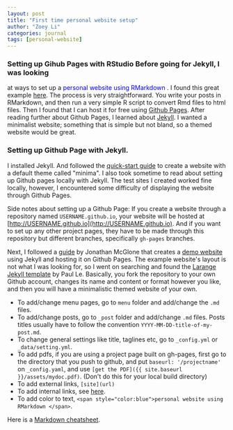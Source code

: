 ```yaml
--- 
layout: post 
title: "First time personal website setup" 
author: "Zoey Li"
categories: journal 
tags: [personal-website] 
---
```


### Setting up Gihub Pages with RStudio Before going for Jekyll, I was looking
at ways to set up a <span style="color:blue">personal website using RMarkdown
</span>. I found this great example
[here](http://nickstrayer.me/RMarkdown_Sites_tutorial). The process is very
straightforward. You write your posts in RMarkdown, and then run a very simple
R script to convert Rmd files to html files. Then I found that I can host it for
free using [Github Pages](https://pages.github.com).  After reading further
about Github Pages, I learned about [Jekyll](https://jekyllrb.com). I wanted a
minimalist website; something that is simple but not bland, so a themed website
would be great.

### Setting up Github Page with Jekyll.

I installed Jekyll. And followed the [quick-start
guide](https://jekyllrb.com/docs/quickstart/) to create a website with a default
theme called "minima". I also took sometime to read about setting up Github
pages locally with Jekyll. The test sites I created worked fine locally,
however, I encountered some difficulty of displaying the website through Github
Pages.

Side notes about setting up a Github Page: If you create a website through a
repository named `USERNAME.github.io`, your website will be hosted at
[http://USERNAME.github.io](http://USERNAME.github.io). And if you want to set
up any other project pages, they have to be made through this repository but
different branches, specifically `gh-pages` branches. 

Next, I followed a [guide](http://jmcglone.com/guides/github-pages) by Jonathan
McGlone that creates a [demo website](http://hankquinlan.github.io) using Jekyll
and hosting it on Github Pages. The example website's layout is not what I was
looking for, so I went on searching and found the [Larange Jekyll
template](https://github.com/LeNPaul/Lagrange) by Paul Le. Basically, you fork
the repository to your own Github account, changes its name and content or
format however you like, and then you will have a minimalistic themed website of
your own.

- To add/change menu pages, go to `menu` folder and add/change the `.md` files. 
- To add/change posts, go to `_post` folder and add/change `.md` files. Posts
  titles usually have to follow the convention `YYYY-MM-DD-title-of-my-post.md`.
- To change general settings like title, taglines etc, go to `_config.yml` or
  `_data/setting.yml`.
- To add pdfs, if you are using a project page built on gh-pages, first go to the directory that you push to github, and put `baseurl: '/projectname'` on `_config.yaml`, and use `[get the PDF]({{ site.baseurl }}/assets/mydoc.pdf)`. (Don't do this for your local build directory)
- To add external links, `[site](url)`
- To add internal links, see [here](https://stackoverflow.com/questions/4629675/jekyll-markdown-internal-links).
- To add color to text, `<span style="color:blue">personal website using RMarkdown
</span>`.

Here is a [Markdown
cheatsheet](https://github.com/adam-p/markdown-here/wiki/Markdown-Cheatsheet).

